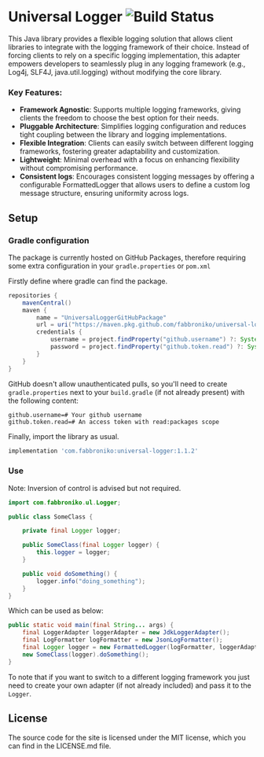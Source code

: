 # Universal Logger ![Build Status](https://github.com/fabbroniko/universal-logger/actions/workflows/build.yml/badge.svg?branch=master&event=push)

This Java library provides a flexible logging solution that allows client libraries to integrate with the logging framework of their choice. Instead of forcing clients to rely on a specific logging implementation, this adapter empowers developers to seamlessly plug in any logging framework (e.g., Log4j, SLF4J, java.util.logging) without modifying the core library.

### Key Features:

- **Framework Agnostic**: Supports multiple logging frameworks, giving clients the freedom to choose the best option for their needs.
- **Pluggable Architecture**: Simplifies logging configuration and reduces tight coupling between the library and logging implementations.
- **Flexible Integration**: Clients can easily switch between different logging frameworks, fostering greater adaptability and customization.
- **Lightweight**: Minimal overhead with a focus on enhancing flexibility without compromising performance.
- **Consistent logs**: Encourages consistent logging messages by offering a configurable FormattedLogger that allows users to define a custom log message structure, ensuring uniformity across logs.

## Setup

### Gradle configuration

The package is currently hosted on GitHub Packages, therefore requiring some extra configuration in your `gradle.properties` or `pom.xml`

Firstly define where gradle can find the package.

```groovy
repositories {
    mavenCentral()
    maven {
        name = "UniversalLoggerGitHubPackage"
        url = uri("https://maven.pkg.github.com/fabbroniko/universal-logger")
        credentials {
            username = project.findProperty("github.username") ?: System.getenv("GITHUB_USERNAME")
            password = project.findProperty("github.token.read") ?: System.getenv("GITHUB_READ_TOKEN")
        }
    }
}
```

GitHub doesn't allow unauthenticated pulls, so you'll need to create `gradle.properties` next to your `build.gradle` (if not
already present) with the following content:

```properties
github.username=# Your github username
github.token.read=# An access token with read:packages scope
```

Finally, import the library as usual.

```groovy
implementation 'com.fabbroniko:universal-logger:1.1.2'
```

### Use

Note: Inversion of control is advised but not required.

```java
import com.fabbroniko.ul.Logger;

public class SomeClass {

    private final Logger logger;

    public SomeClass(final Logger logger) {
        this.logger = logger;
    }

    public void doSomething() {
        logger.info("doing_something");
    }
}
```

Which can be used as below:

```java
public static void main(final String... args) {
    final LoggerAdapter loggerAdapter = new JdkLoggerAdapter();
    final LogFormatter logFormatter = new JsonLogFormatter();
    final Logger logger = new FormattedLogger(logFormatter, loggerAdapter);
    new SomeClass(logger).doSomething();
}
```

To note that if you want to switch to a different logging framework you just need to create your own adapter (if not already included)
and pass it to the `Logger`.

## License

The source code for the site is licensed under the MIT license, which you can find in
the LICENSE.md file.